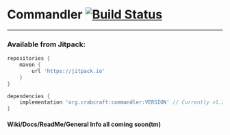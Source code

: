 # Commandler [![Build Status](https://travis-ci.com/AlaeaCrablet/Commandler.svg?branch=master)](https://travis-ci.com/AlaeaCrablet/Commandler)
---
### Available from Jitpack:
```gradle
repositories {
    maven {
        url 'https://jitpack.io'
    }
}

dependencies {
    implementation 'org.crabcraft:commandler:VERSION' // Currently v1.2.2
}
```

#### Wiki/Docs/ReadMe/General Info all coming soon(tm)
